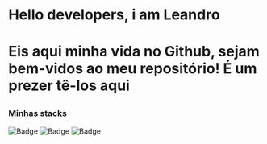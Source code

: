 <h1>Hello developers, i am Leandro<h1>
<p>Eis aqui minha vida no Github, sejam bem-vidos ao meu repositório! É um prezer tê-los aqui</p>
<h3>Minhas stacks</h3>

<div>

![Badge](https://img.shields.io/static/v1?label=HTML&message=Stack-FrontEnd&color=orange&style=for-the-badge&logo=HTML)
![Badge](https://img.shields.io/static/v1?label=CSS&message=Stack-FrontEnd&color=blue&style=for-the-badge&logo=CSS)
![Badge](https://img.shields.io/static/v1?label=Javascript&message=Stack-FrontEnd&color=yellow&style=for-the-badge&logo=JS)
</div>